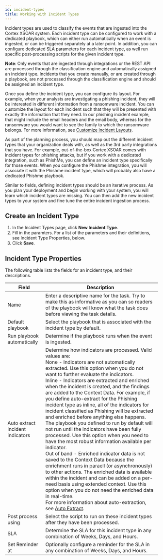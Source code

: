 ```yaml
---
id: incident-types
title: Working with Incident Types
---
```

Incident types are used to classify the events that are ingested into the Cortex XSOAR system. Each incident type can be configured to work with a dedicated playbook, which can either run automatically when an event is ingested, or can be triggered separately at a later point. In addition, you can configure dedicated SLA parameters for each incident type, as well run specific post-processing scripts for the given incident type. 

**Note**: Only events that are ingested through integrations or the REST API are processed through the classification engine and automatically assigned an incident type. Incidents that you create manually, or are created through a playbook, are not processed through the classification engine and should be assigned an incident type.

Once you define the incident type, you can configure its layout. For example, when your analysts are investigating a phishing incident, they will be interested in different information from a ransomware incident. You can customize the layout for each incident such that they will be presented with exactly the information that they need. In our phishing incident example, that might include the email headers and the email body, whereas for the ransomware you would want to see the family to which the ransomware belongs. For more information, see [Customize Incident Layouts](../../howtos/incidents/incident-xsoar-customize-incident-layout).

As part of the planning process, you should map out the different incident types that your organization deals with, as well as the 3rd party integrations that you have. For example, out-of-the-box Cortex XSOAR comes with incident types for phishing attacks, but if you work with a dedicated integration, such as PhishMe, you can define an incident type specifically for those events. When you configure the Phishme integration, you will associate it with the Phishme incident type, which will probably also have a dedicated Phishme playbook. 

Similar to fields, defining incident types should be an iterative process. As you plan your deployment and begin working with your system, you will learn which incident types are missing. You can then add the new incident types to your system and fine tune the entire incident ingestion process.

## Create an Incident Type

1. In the Incident Types page, click **New Incident Type**.
2. Fill in the paramters. For a list of the parameters and their definitions, see Incident Type Properties, below.
3. Click **Save**.

## Incident Type Properties

The following table lists the fields for an incident type, and their descriptions.

| Field | Description | 
| ------ | ------ |
| Name | Enter a descriptive name for the task. Try to make this as informative as you can so readers of the playbook will know what the task does before viewing the task details. |
| Default playbook | Select the playbook that is associated with the incident type by default. |
| Run playbook automatically | Determine if the playbook runs when the event is ingested. |
| Auto extract incident indicators | Determine how indicators are processed. Valid values are: <br/> None - Indicators are not automatically extracted. Use this option when you do not want to further evaluate the indicators. <br/> Inline - Indicators are extracted and enriched when the incident is created, and the findings are added to the Context Data. For example, if you define auto-extract for the Phishing incident type as inline, all of the indicators for incident classified as Phishing will be extracted and enriched before anything else happens. The playbook you defined to run by default will not run until the indicators have been fully processed. Use this option when you need to have the most robust information available per indicator. <br/> Out of band - Enriched indicator data is not saved to the Context Data because the enrichment runs in paraell (or asynchronously) to other actions. The enriched data is available within the incident and can be added on a per-need basis using extended context. Use this option when you do not need the enriched data in real-time. <br/> For more information about auto-extraction, see [Auto Extract](../../howtos/incidents/incidents-auto-extract). |
| Post process using | Select the script to run on these incident types after they have been processed.|
| SLA | Determine the SLA for this incident type in any combination of Weeks, Days, and Hours. |
| Set Reminder at | Optionally configure a reminder for the SLA in any combination of Weeks, Days, and Hours. |